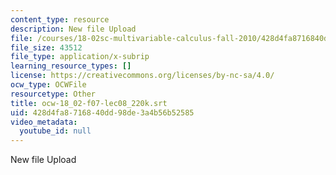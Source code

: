```yaml
---
content_type: resource
description: New file Upload
file: /courses/18-02sc-multivariable-calculus-fall-2010/428d4fa8716840dd98de3a4b56b52585_ocw-18_02-f07-lec08_220k.srt
file_size: 43512
file_type: application/x-subrip
learning_resource_types: []
license: https://creativecommons.org/licenses/by-nc-sa/4.0/
ocw_type: OCWFile
resourcetype: Other
title: ocw-18_02-f07-lec08_220k.srt
uid: 428d4fa8-7168-40dd-98de-3a4b56b52585
video_metadata:
  youtube_id: null
---
```

New file Upload